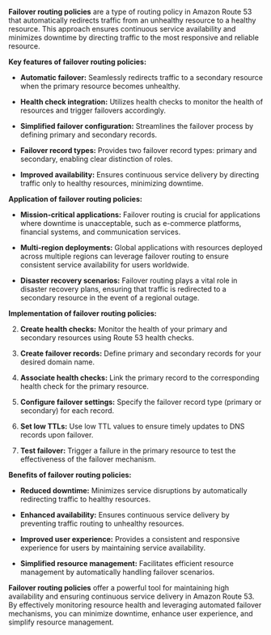 **Failover routing policies** are a type of routing policy in Amazon Route 53 that automatically redirects traffic from an unhealthy resource to a healthy resource. This approach ensures continuous service availability and minimizes downtime by directing traffic to the most responsive and reliable resource.

**Key features of failover routing policies:**

- **Automatic failover:** Seamlessly redirects traffic to a secondary resource when the primary resource becomes unhealthy.
    
- **Health check integration:** Utilizes health checks to monitor the health of resources and trigger failovers accordingly.
    
- **Simplified failover configuration:** Streamlines the failover process by defining primary and secondary records.
    
- **Failover record types:** Provides two failover record types: primary and secondary, enabling clear distinction of roles.
    
- **Improved availability:** Ensures continuous service delivery by directing traffic only to healthy resources, minimizing downtime.
    

**Application of failover routing policies:**

- **Mission-critical applications:** Failover routing is crucial for applications where downtime is unacceptable, such as e-commerce platforms, financial systems, and communication services.
    
- **Multi-region deployments:** Global applications with resources deployed across multiple regions can leverage failover routing to ensure consistent service availability for users worldwide.
    
- **Disaster recovery scenarios:** Failover routing plays a vital role in disaster recovery plans, ensuring that traffic is redirected to a secondary resource in the event of a regional outage.
    

**Implementation of failover routing policies:**

2. **Create health checks:** Monitor the health of your primary and secondary resources using Route 53 health checks.
    
4. **Create failover records:** Define primary and secondary records for your desired domain name.
    
6. **Associate health checks:** Link the primary record to the corresponding health check for the primary resource.
    
8. **Configure failover settings:** Specify the failover record type (primary or secondary) for each record.
    
10. **Set low TTLs:** Use low TTL values to ensure timely updates to DNS records upon failover.
    
12. **Test failover:** Trigger a failure in the primary resource to test the effectiveness of the failover mechanism.
    

**Benefits of failover routing policies:**

- **Reduced downtime:** Minimizes service disruptions by automatically redirecting traffic to healthy resources.
    
- **Enhanced availability:** Ensures continuous service delivery by preventing traffic routing to unhealthy resources.
    
- **Improved user experience:** Provides a consistent and responsive experience for users by maintaining service availability.
    
- **Simplified resource management:** Facilitates efficient resource management by automatically handling failover scenarios.
    

**Failover routing policies** offer a powerful tool for maintaining high availability and ensuring continuous service delivery in Amazon Route 53. By effectively monitoring resource health and leveraging automated failover mechanisms, you can minimize downtime, enhance user experience, and simplify resource management.
